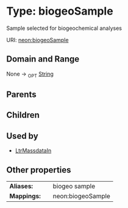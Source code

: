 
# Type: biogeoSample


Sample selected for biogeochemical analyses

URI: [neon:biogeoSample](https://data.neonscience.org/biogeoSample)


## Domain and Range

None ->  <sub>OPT</sub> [String](types/String.md)

## Parents


## Children


## Used by

 * [LtrMassdataIn](LtrMassdataIn.md)

## Other properties

|  |  |  |
| --- | --- | --- |
| **Aliases:** | | biogeo sample |
| **Mappings:** | | neon:biogeoSample |

